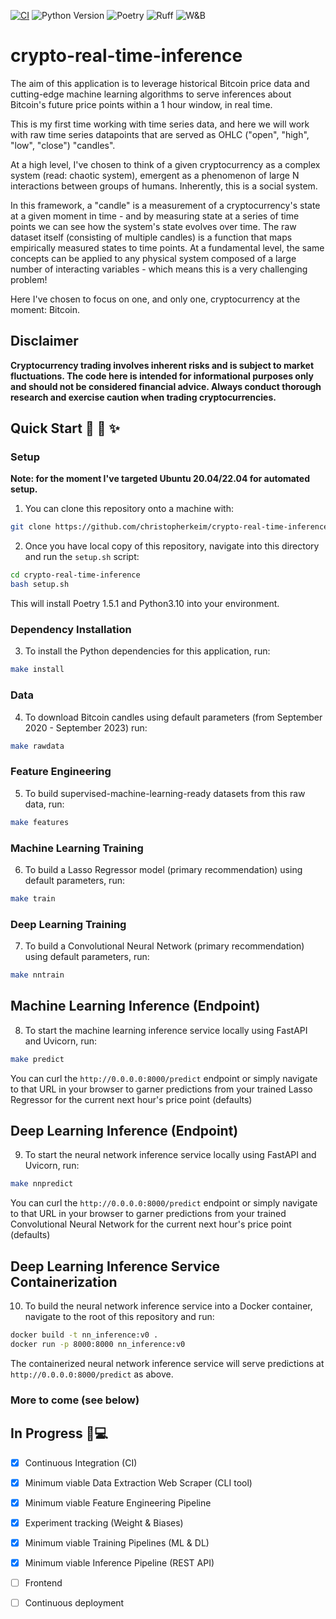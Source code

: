[![CI](https://github.com/christopherkeim/crypto-real-time-inference/actions/workflows/cicd.yaml/badge.svg)](https://github.com/christopherkeim/crypto-real-time-inference/actions/workflows/cicd.yaml)
![Python Version](https://img.shields.io/badge/python-3.10-blue.svg)
![Poetry](https://img.shields.io/endpoint?url=https://python-poetry.org/badge/v0.json)
![Ruff](https://img.shields.io/endpoint?url=https://raw.githubusercontent.com/astral-sh/ruff/main/assets/badge/v2.json)
![W&B](https://img.shields.io/badge/Experiment%20Tracking-W%26B-yellow?labelColor=black&color=yellow)

# crypto-real-time-inference

The aim of this application is to leverage historical Bitcoin price data and cutting-edge machine learning algorithms to serve inferences about Bitcoin's future price points within a 1 hour window, in real time.

This is my first time working with time series data, and here we will work with raw time series datapoints that are served as OHLC ("open", "high", "low", "close") "candles".

At a high level, I've chosen to think of a given cryptocurrency as a complex system (read: chaotic system), emergent as a phenomenon of large N interactions between groups of humans. Inherently, this is a social system.

In this framework, a "candle" is a measurement of a cryptocurrency's state at a given moment in time - and by measuring state at a series of time points we can see how the system's state evolves over time. The raw dataset itself (consisting of multiple candles) is a function that maps empirically measured states to time points. At a fundamental level, the same concepts can be applied to any physical system composed of a large number of interacting variables - which means this is a very challenging problem!

Here I've chosen to focus on one, and only one, cryptocurrency at the moment: Bitcoin.

## Disclaimer

**Cryptocurrency trading involves inherent risks and is subject to market fluctuations. The code here is intended for informational purposes only and should not be considered financial advice. Always conduct thorough research and exercise caution when trading cryptocurrencies.**

## Quick Start 🐍 🚀 ✨

### Setup

**Note: for the moment I've targeted Ubuntu 20.04/22.04 for automated setup.**

1. You can clone this repository onto a machine with:

```bash
git clone https://github.com/christopherkeim/crypto-real-time-inference.git
```

2. Once you have local copy of this repository, navigate into this directory and run the `setup.sh` script:

```bash
cd crypto-real-time-inference
bash setup.sh
```

This will install Poetry 1.5.1 and Python3.10 into your environment.

### Dependency Installation

3. To install the Python dependencies for this application, run:

```bash
make install
```

### Data

4. To download Bitcoin candles using default parameters (from September 2020 - September 2023) run:

```bash
make rawdata
```

### Feature Engineering

5. To build supervised-machine-learning-ready datasets from this raw data, run:

```bash
make features
```

### Machine Learning Training

6. To build a Lasso Regressor model (primary recommendation) using default parameters, run:

```bash
make train
```

### Deep Learning Training

7. To build a Convolutional Neural Network (primary recommendation) using default parameters, run:

```bash
make nntrain
```

## Machine Learning Inference (Endpoint)

8. To start the machine learning inference service locally using FastAPI and Uvicorn, run:

```bash
make predict
```

You can curl the `http://0.0.0.0:8000/predict` endpoint or simply navigate to that URL in your browser to garner predictions from your trained Lasso Regressor for the current next hour's price point (defaults)

## Deep Learning Inference (Endpoint)

9. To start the neural network inference service locally using FastAPI and Uvicorn, run:

```bash
make nnpredict
```

You can curl the `http://0.0.0.0:8000/predict` endpoint or simply navigate to that URL in your browser to garner predictions from your trained Convolutional Neural Network for the current next hour's price point (defaults)

## Deep Learning Inference Service Containerization

10. To build the neural network inference service into a Docker container, navigate to the root of this repository and run:

```bash
docker build -t nn_inference:v0 .
docker run -p 8000:8000 nn_inference:v0
```

The containerized neural network inference service will serve predictions at `http://0.0.0.0:8000/predict` as above.

### More to come (see below)

## In Progress 🔧💻

- [x] Continuous Integration (CI)

- [x] Minimum viable Data Extraction Web Scraper (CLI tool)

- [x] Minimum viable Feature Engineering Pipeline

- [x] Experiment tracking (Weight & Biases)

- [x] Minimum viable Training Pipelines (ML & DL)

- [x] Minimum viable Inference Pipeline (REST API)

- [ ] Frontend

- [ ] Continuous deployment

